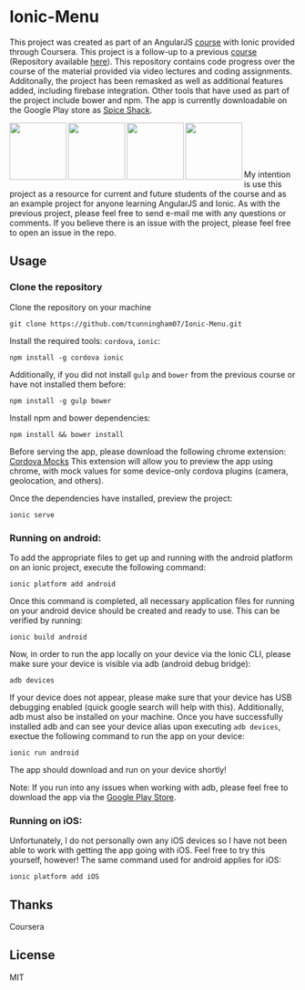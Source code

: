 # Ionic-Menu
This project was created as part of an AngularJS [course](https://www.coursera.org/learn/hybrid-mobile-development) with Ionic
provided through Coursera. This project is a follow-up to a previous [course](https://www.coursera.org/learn/angular-js) (Repository
available [here](https://github.com/tcunningham07/AngularJS-Menu)).
This repository contains code progress over the course of the material provided via video lectures and coding assignments.
Additonally, the project has been remasked as well as additional features added, including firebase integration. Other tools that have
used as part of the project include bower and npm. The app is currently downloadable on the Google Play store as [Spice Shack](https://play.google.com/store/apps/details?id=com.ionicframework.spiceshackionic256949).

<img height="100" align="left" src="http://ionicframework.com/img/ionic-logo-blog.png">

<img height="100" align="left" src="https://s3.amazonaws.com/media-p.slid.es/uploads/hugojosefson/images/86267/angularjs-logo.png">

<img height="100" align="left" src="https://lh4.ggpht.com/Jb4QYgFBbFH7hfyOIzdRFF90Uyyx20W2-TB5lJEkdC9gyc0MQNTuC8n_HEGpCfaUgfw=w300">

<img height="100" align="left" src="https://d1qb2nb5cznatu.cloudfront.net/startups/i/13274-1e708e28fa58694493de9b2f3bf08a11-medium_jpg.jpg?buster=1334550800">

<br/><br/><br/><br/>

My intention is use this project as a resource for current and future students of the course and as an example project for anyone learning
AngularJS and Ionic. As with the previous project, please feel free to send e-mail me with any questions or comments. If you believe there is an issue with the project, please feel free to open an issue in the repo.

## Usage

### Clone the repository

Clone the repository on your machine
```
git clone https://github.com/tcunningham07/Ionic-Menu.git
```

Install the required tools: `cordova`, `ionic`:
```
npm install -g cordova ionic
```

Additionally, if you did not install `gulp` and `bower` from the previous course or have not installed them before:
```
npm install -g gulp bower
```

Install npm and bower dependencies:
```
npm install && bower install
```

Before serving the app, please download the following chrome extension:
[Cordova Mocks](https://chrome.google.com/webstore/detail/cordova-mocks/iigcccneenmnplhhfhaeahiofeeeifpn)
This extension will allow you to preview the app using chrome, with mock values for some device-only cordova plugins (camera, geolocation, and others).

Once the dependencies have installed, preview the project:
```
ionic serve
```

### Running on android:

To add the appropriate files to get up and running with the android platform on an ionic project, execute the following command:
```
ionic platform add android
```

Once this command is completed, all necessary application files for running on your android device should be created and ready to use. This can be verified by running:
```
ionic build android
```

Now, in order to run the app locally on your device via the Ionic CLI, please make sure your device is visible via adb (android debug bridge):
```
adb devices
```

If your device does not appear, please make sure that your device has USB debugging enabled (quick google search will help with this). Additionally, adb must also be installed on your machine.
Once you have successfully installed adb and can see your device alias upon executing `adb devices`, exectue the following command to run the app on your device:
```
ionic run android
```
The app should download and run on your device shortly!

Note: If you run into any issues when working with adb, please feel free to download the app via the [Google Play Store](https://play.google.com/store/apps/details?id=com.ionicframework.spiceshackionic256949).

### Running on iOS:

Unfortunately, I do not personally own any iOS devices so I have not been able to work with getting the app going with iOS. Feel free to try this yourself, however!
The same command used for android applies for iOS:
```
ionic platform add iOS
```

## Thanks
Coursera

## License
MIT

